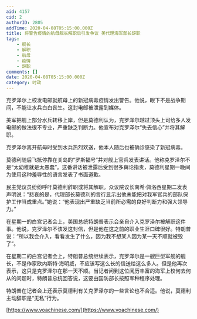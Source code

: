```yaml
---
aid: 4157
cid: 2
authorID: 2805
addTime: 2020-04-08T05:15:00.000Z
title: 将警告疫情的航母舰长解职后引发争议 美代理海军部长辞职
tags:
    - 舰长
    - 解职
    - 航母
    - 疫情
    - 辞职
comments: []
date: 2020-04-08T05:15:00.000Z
category: 时政
---
```


克罗泽尔上校发电邮就航母上的新冠病毒疫情发出警告。他说，眼下不是战争期间，不能让水兵白白丧生。这封电邮被泄露到媒体。

美军把舰上部分水兵转移上岸，但是莫德利认为，克罗泽尔越过顶头上司给多人发电邮的做法很不专业，严重缺乏判断力。他宣布对克罗泽尔“失去信心”并将其解职。

克罗泽尔离开航母时受到水兵热烈欢送，他本人随后也被确诊感染了新冠病毒。

莫德利随后飞抵停靠在关岛的“罗斯福号”并对舰上官兵发表讲话。他称克罗泽尔不是“太幼稚就是太愚蠢”。这番讲话被泄露后受到很多舆论指责，莫德利星期一晚间为使用这种羞辱性的语言发表了书面道歉。

民主党议员纷纷呼吁莫德利辞职或将其解职。众议院议长南希·佩洛西星期二发表声明说：“悲哀的是，代理部长莫德利的言行显示出他未能把对我军官兵的部队保护工作当成重点。”她说：“他表现出严重缺乏当前所必需的良好判断力和强大领导力。”

在星期一的白宫记者会上，美国总统特朗普表示会亲自介入克罗泽尔被解职这件事。他说，克罗泽尔不该发这封信，但是他在这之前的职业生涯口碑很好。特朗普说：“所以我会介入，看看发生了什么，因为我不想某人因为某一天不顺就被毁了”。

在星期二的白宫记者会上，特朗普总统继续表示，克罗泽尔是一艘巨型军舰的舰长，不是作家欧内斯特·海明威，不应该写这么长的信送给这么多人。但是他再次表示，这只是克罗泽尔在那一天不顺。当记者问到这位阅历丰富的海军上校何去何从的问题时，特朗普总统回答说，这要由国防部长按照军种程序处理。

特朗普在记者会上还表示莫德利有关克罗泽尔的一些言论也不合适。他说，莫德利主动辞职是“无私”行为。

[https://www.voachinese.com/](https://www.voachinese.com/)
